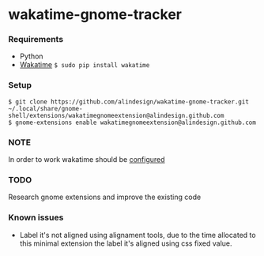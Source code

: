 # wakatime-gnome-tracker

### Requirements
- Python
- [Wakatime](https://github.com/wakatime/wakatime) `$ sudo pip install wakatime`

### Setup
```
$ git clone https://github.com/alindesign/wakatime-gnome-tracker.git ~/.local/share/gnome-shell/extensions/wakatimegnomeextension@alindesign.github.com
$ gnome-extensions enable wakatimegnomeextension@alindesign.github.com
```

### NOTE
In order to work wakatime should be [configured](https://github.com/wakatime/wakatime#configuring)

### TODO
Research gnome extensions and improve the existing code

### Known issues
- Label it's not aligned using alignament tools, due to the time allocated to this minimal extension the label it's aligned using css fixed value.
